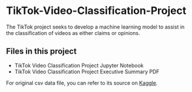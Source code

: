 # TikTok-Video-Classification-Project
The TikTok project seeks to develop a machine learning model to assist in the classification of videos as either claims or opinions.

## Files in this project
* TikTok Video Classification Project Jupyter Notebook
* TikTok Video Classification Project Executive Summary PDF
   
For original csv data file, you can refer to its source on [Kaggle](https://www.kaggle.com/datasets/yakhyojon/tiktok/data).



